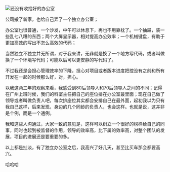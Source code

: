 ![还没有收拾好的办公室](http://upload-images.jianshu.io/upload_images/1261094-883e20b6f2b1d4b4.jpg)

公司搬了新家，也给自己弄了一个独立办公室；

办公室也很普通，一个沙发，中午可以休息下，再也不用靠枕了。一个抽屉，装一些乱七八糟的东西；两个大屏显示器，相对提高办公效率；一个机械键盘，有助于更加高效的写出不怎么高效的代码；

当然独立不独立并无所谓，对于我来讲，无非就是换了一个地方写代码，或者叫做换了一个环境写代码；可能以后可以更安静的写代码了。

不过我还是会担心管理效率的下降，担心对项目或者版本进度把控没有之前和所有开发在一起的时候那么好，对，担心。

以我这两三年的观察来看，我感受到80后领导人和70后领导人之间的不同；记得在广州上班时候，我们的科室主任把自己的座位排在办公室最里面；现在自己做了领导或者叫做负责人吧，每次排座位其实都会安排自己在最外面，起初我以为只有我自己这样，后来发现，身边的几个同龄的负责人，也会这样。也就是说，这并非是个例，而是一个通例。

我和这些人沟通过，大家一致的意见是，这样可以树立一个很好的榜样给自己的同事，同时也起到被监督的作用，领导的效率高，比下属的效率高，对整个团队的发展，项目的进展还是要重要的多。

以上都是扯淡，有了独立办公室之后，我高兴了好几天，甚至比买车那会都要高兴。

哈哈哈
